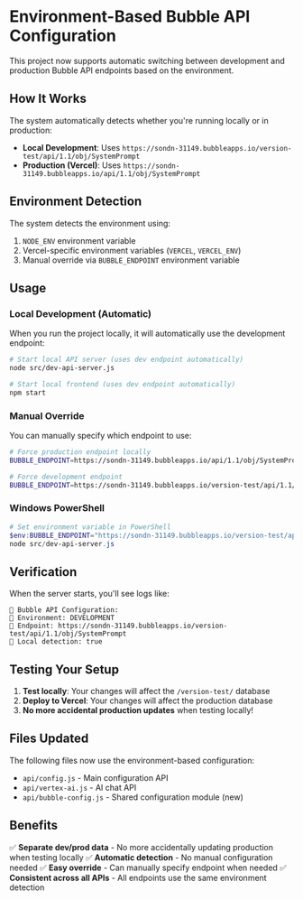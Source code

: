 # Environment-Based Bubble API Configuration

This project now supports automatic switching between development and production Bubble API endpoints based on the environment.

## How It Works

The system automatically detects whether you're running locally or in production:

- **Local Development**: Uses `https://sondn-31149.bubbleapps.io/version-test/api/1.1/obj/SystemPrompt`
- **Production (Vercel)**: Uses `https://sondn-31149.bubbleapps.io/api/1.1/obj/SystemPrompt`

## Environment Detection

The system detects the environment using:
1. `NODE_ENV` environment variable
2. Vercel-specific environment variables (`VERCEL`, `VERCEL_ENV`)
3. Manual override via `BUBBLE_ENDPOINT` environment variable

## Usage

### Local Development (Automatic)
When you run the project locally, it will automatically use the development endpoint:

```bash
# Start local API server (uses dev endpoint automatically)
node src/dev-api-server.js

# Start local frontend (uses dev endpoint automatically)
npm start
```

### Manual Override
You can manually specify which endpoint to use:

```bash
# Force production endpoint locally
BUBBLE_ENDPOINT=https://sondn-31149.bubbleapps.io/api/1.1/obj/SystemPrompt node src/dev-api-server.js

# Force development endpoint
BUBBLE_ENDPOINT=https://sondn-31149.bubbleapps.io/version-test/api/1.1/obj/SystemPrompt node src/dev-api-server.js
```

### Windows PowerShell
```powershell
# Set environment variable in PowerShell
$env:BUBBLE_ENDPOINT="https://sondn-31149.bubbleapps.io/version-test/api/1.1/obj/SystemPrompt"
node src/dev-api-server.js
```

## Verification

When the server starts, you'll see logs like:
```
🔧 Bubble API Configuration:
📍 Environment: DEVELOPMENT
📍 Endpoint: https://sondn-31149.bubbleapps.io/version-test/api/1.1/obj/SystemPrompt
📍 Local detection: true
```

## Testing Your Setup

1. **Test locally**: Your changes will affect the `/version-test/` database
2. **Deploy to Vercel**: Your changes will affect the production database
3. **No more accidental production updates** when testing locally!

## Files Updated

The following files now use the environment-based configuration:
- `api/config.js` - Main configuration API
- `api/vertex-ai.js` - AI chat API  
- `api/bubble-config.js` - Shared configuration module (new)

## Benefits

✅ **Separate dev/prod data** - No more accidentally updating production when testing locally
✅ **Automatic detection** - No manual configuration needed
✅ **Easy override** - Can manually specify endpoint when needed
✅ **Consistent across all APIs** - All endpoints use the same environment detection 